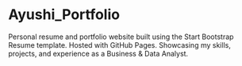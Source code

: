 # Ayushi_Portfolio
Personal resume and portfolio website built using the Start Bootstrap Resume template. Hosted with GitHub Pages. Showcasing my skills, projects, and experience as a Business &amp; Data Analyst.
